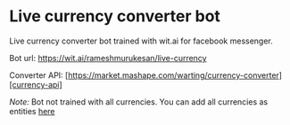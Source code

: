 # Live currency converter bot

Live currency converter bot trained with wit.ai for facebook messenger.

Bot url: https://wit.ai/rameshmurukesan/live-currency

Converter API: [https://market.mashape.com/warting/currency-converter][currency-api]

*Note:* Bot not trained with all currencies. You can add all currencies as entities [here][wit-entities]

   [wit-entities]: <https://wit.ai/rameshmurukesan/live-currency/entities/destination>
   [currency-api]:<https://market.mashape.com/warting/currency-converter>
   
